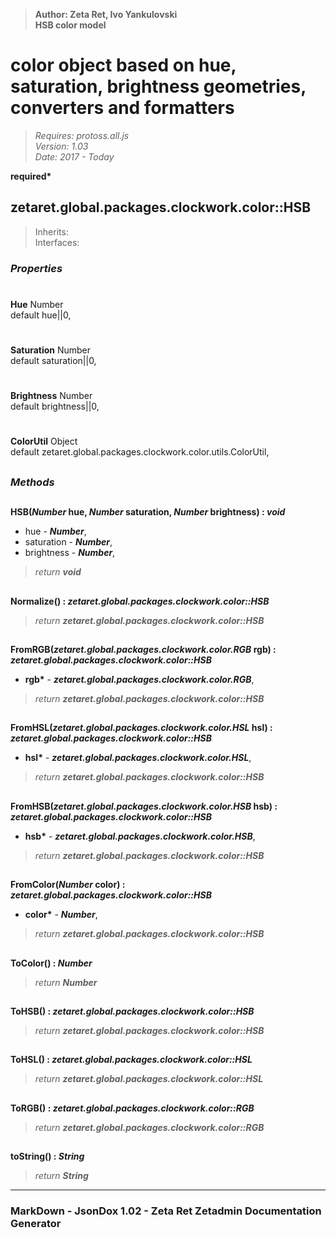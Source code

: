 > __Author: Zeta Ret, Ivo Yankulovski__  
> __HSB color model__  
# color object based on hue, saturation, brightness geometries, converters and formatters  
> *Requires: protoss.all.js*  
> *Version: 1.03*  
> *Date: 2017 - Today*  

__required*__

## zetaret.global.packages.clockwork.color::HSB  
> Inherits:   
> Interfaces:   

### *Properties*  

#
__Hue__ Number  
default hue||0,   

#
__Saturation__ Number  
default saturation||0,   

#
__Brightness__ Number  
default brightness||0,   

#
__ColorUtil__ Object  
default zetaret.global.packages.clockwork.color.utils.ColorUtil,   


##
### *Methods*  

##
__HSB(*Number* hue, *Number* saturation, *Number* brightness) : *void*__  
  
- hue - __*Number*__,   
- saturation - __*Number*__,   
- brightness - __*Number*__,   
> *return __void__*  

##
__Normalize() : *zetaret.global.packages.clockwork.color::HSB*__  
  
> *return __zetaret.global.packages.clockwork.color::HSB__*  

##
__FromRGB(*zetaret.global.packages.clockwork.color.RGB* rgb) : *zetaret.global.packages.clockwork.color::HSB*__  
  
- __rgb*__ - __*zetaret.global.packages.clockwork.color.RGB*__,   
> *return __zetaret.global.packages.clockwork.color::HSB__*  

##
__FromHSL(*zetaret.global.packages.clockwork.color.HSL* hsl) : *zetaret.global.packages.clockwork.color::HSB*__  
  
- __hsl*__ - __*zetaret.global.packages.clockwork.color.HSL*__,   
> *return __zetaret.global.packages.clockwork.color::HSB__*  

##
__FromHSB(*zetaret.global.packages.clockwork.color.HSB* hsb) : *zetaret.global.packages.clockwork.color::HSB*__  
  
- __hsb*__ - __*zetaret.global.packages.clockwork.color.HSB*__,   
> *return __zetaret.global.packages.clockwork.color::HSB__*  

##
__FromColor(*Number* color) : *zetaret.global.packages.clockwork.color::HSB*__  
  
- __color*__ - __*Number*__,   
> *return __zetaret.global.packages.clockwork.color::HSB__*  

##
__ToColor() : *Number*__  
  
> *return __Number__*  

##
__ToHSB() : *zetaret.global.packages.clockwork.color::HSB*__  
  
> *return __zetaret.global.packages.clockwork.color::HSB__*  

##
__ToHSL() : *zetaret.global.packages.clockwork.color::HSL*__  
  
> *return __zetaret.global.packages.clockwork.color::HSL__*  

##
__ToRGB() : *zetaret.global.packages.clockwork.color::RGB*__  
  
> *return __zetaret.global.packages.clockwork.color::RGB__*  

##
__toString() : *String*__  
  
> *return __String__*  

---
### MarkDown - JsonDox 1.02 - Zeta Ret Zetadmin Documentation Generator
